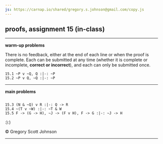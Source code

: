 ```yaml
---
js: https://carnap.io/shared/gregory.s.johnson@gmail.com/copy.js
--- 
```


## proofs, assignment 15 (in-class)

---

**warm-up problems**

There is no feedback, either at the end of each line or when the proof is complete. Each can be submitted at any time (whether it is complete or incomplete, **correct or incorrect**), and each can only be submitted once.

~~~{.ProofChecker .JohnsonSL options="fonts tabindent render exam" guides="fitch" feedback="none" points="1" late-credit="1"}
15.1 ~P v ~Q, Q :|-: ~P
15.2 ~P v Q, ~Q :|-: ~P
~~~

---

**main problems**

~~~{.ProofChecker .JohnsonSL options="fonts tabindent render" guides="fitch" points="33" late-credit="25"}

15.3 (N & ~Q) v R :|-: Q -> R
15.4 ~(T v ~W) :|-: ~T & W
15.5 F -> (G -> H), ~J -> (F v H), F -> G :|-: ~J -> H
~~~

:):)


<p>&copy; <script>document.write(new Date().getFullYear())</script> Gregory Scott Johnson</p>
 
---